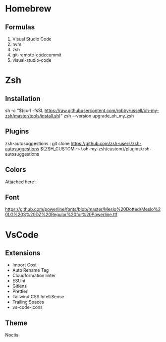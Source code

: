 # Homebrew 
## Formulas
1. Visual Studio Code
2. nvm
3. zsh
4. git-remote-codecommit
5. visual-studio-code


# Zsh 
## Installation
sh -c "$(curl -fsSL https://raw.githubusercontent.com/robbyrussell/oh-my-zsh/master/tools/install.sh)"
zsh --version
upgrade_oh_my_zsh

## Plugins 
zsh-autosuggestions : git clone https://github.com/zsh-users/zsh-autosuggestions ${ZSH_CUSTOM:-~/.oh-my-zsh/custom}/plugins/zsh-autosuggestions

## Colors 
Attached here : 

## Font 
https://github.com/powerline/fonts/blob/master/Meslo%20Dotted/Meslo%20LG%20S%20DZ%20Regular%20for%20Powerline.ttf

# VsCode
## Extensions
- Import Cost
- Auto Rename Tag
- Cloudformation linter
- ESLint
- Gitlens
- Prettier
- Tailwind CSS IntelliSense
- Trailing Spaces
- vs-code-icons

## Theme
Noctis
